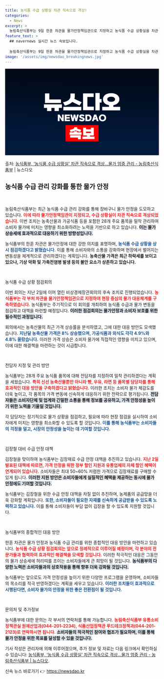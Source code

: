 ```yaml
---
title: 농식품 수급 상황실 차관 직속으로 격상! 
categories:
  - News
excerpt: >
  농림축산식품부는 9일 한훈 차관을 물가안정책임관으로 지정하고 농식품 수급 상황실을 차관 직속으로 격상해 장바…
feature_text: >
  ## navernews 실시간 뉴스 속보입니다.

  농림축산식품부는 9일 한훈 차관을 물가안정책임관으로 지정하고 농식품 수급 상황실을 차관 직속으로 격상해 장바…
image: '/assets/img/newsdao_breakingnews.jpg'
---
```


![뉴스다오 속보](/assets/img/newsdao_breakingnews.jpg)

<p>출처: <a href="https://newsdao.kr/2457" rel="dofollow">농식품부, ‘농식품 수급 상황실’ 차관 직속으로 격상…물가 엄중 관리    - 농림축산식품부</a> | 뉴스다오</p>

<h2 data-ke-size="size26">농식품 수급 관리 강화를 통한 물가 안정</h2>

<p data-ke-size="size16">&nbsp;</p>

농림축산식품부는 최근 농식품 수급 관리 강화를 통해 장바구니 물가 안정을 도모하고 있습니다. <b><span style="color: #ee2323;">이에 따라 물가안정책임관이 지정되고, 수급 상황실이 차관 직속으로 격상되었습니다.</span></b> 이번 조치는 농축산물과 가공식품 등을 포함한 28개 주요 품목을 밀착 관리하여 소비자 물가에 미치는 영향을 최소화하려는 노력을 기반으로 하고 있습니다. <b><span style="background-color: #21538527;">이는 물가 상승세에 효과적으로 대응하기 위한 방향성입니다.</span></b>

농식품부의 한훈 차관은 물가안정에 대한 강한 의지를 표명하며, <b><span style="color: #1a5490;">농식품 수급 상황을 상시 점검하겠다고 밝혔습니다.</span></b> 이를 통해 소비자와의 소통을 강화하며 현장에서 벌어지는 변동성을 체계적으로 관리하겠다는 계획입니다. <b>농축산물 가격은 최근 하락세를 보이고 있으나, 기상 악화 및 가축전염병 발생 등의 불안 요소가 상존하고 있습니다.</b>

<p data-ke-size="size16">&nbsp;</p>

농식품 수급 상황 점검회의

이번 회의는 지난 2일에 이어 열린 비상경제장관회의의 후속 조치로 진행되었습니다. <b><span style="color: #ee2323;">농식품부는 각 부처 차관을 물가안정책임관으로 지정하여 현장 중심의 물가 대응체계를 구축하였습니다.</span></b> 농식품부는 주기적으로 이 회의를 개최하여 농식품 수급과 물가 변동을 점검하고 대책을 마련할 예정입니다. <b><span style="background-color: #21538527;">이러한 점검회의는 물가안정과 소비자 보호를 위한 필수적인 과정입니다.</span></b>

회의에서는 농축산물의 최근 가격 상승률을 분석하였고, 그에 대한 대응 방안도 모색했습니다. <b><span style="color: #1a5490;">지난달 농축산물 가격은 8% 상승했으며, 가공식품과 외식도 각각 4.9%와 4.8% 올랐습니다.</span></b> 이러한 가격 상승은 소비자 물가에 직접적인 영향을 미치고 있으며, 이에 대한 해결책을 마련하는 것이 시급합니다.

<p data-ke-size="size16">&nbsp;</p>

전담자 지정 및 관리 방안

농식품부는 28개 주요 농식품 품목에 대해 전담자를 지정하여 밀착 관리하겠다는 계획을 세웠습니다. <b><span style="color: #ee2323;">특히 신선 농축산물뿐만 아니라 빵, 우유, 라면 등 품목별 담당자를 통해 효과적인 대응 방안을 구축하겠다고 밝혔습니다.</span></b> 이러한 조치는 소비자 물가 체감도를 더욱 높이고, 각 품목의 가격 변동에 신속하게 대응하기 위한 전략으로 평가됩니다. <b><span style="background-color: #21538527;">전담자들은 소비자단체 및 업계와 긴밀한 소통을 통해 정보를 공유하고, 가격 안정성을 높이기 위한 노력을 기울일 것입니다.</span></b>

각 담당자는 정기적으로 물가 상황을 점검하고, 필요에 따라 현장 점검을 실시하여 소비자에게 미치는 영향을 최소화할 수 있도록 할 것입니다. <b><span style="color: #1a5490;">이를 통해 농식품부는 소비자들의 걱정을 덜고, 시장의 안정성을 높이는 데 기여할 것입니다.</span></b>

<p data-ke-size="size16">&nbsp;</p>

김장철 대비 수급 안정 대책

김장철을 맞이하여 농식품부는 김장재료 수급 안정 대책을 추진하고 있습니다. <b><span style="color: #ee2323;">지난 2일 발표된 대책에 따르면, 가격 안정을 위한 정부 할인 지원과 유통업체의 자체 할인 혜택이 연계되어 있습니다.</span></b> 소비자들은 최대 50~60% 저렴한 가격으로 김장재료를 구매할 수 있게 됩니다. <b><span style="background-color: #21538527;">이러한 지원 방안은 소비자들에게 실질적인 혜택을 제공하는 동시에 물가 안정에도 기여할 것입니다.</span></b>

농식품부는 김장철을 위한 수급 안정 대책을 차질 없이 추진하며, 농제품의 공급망을 더욱 강화할 계획입니다. <b><span style="color: #1a5490;">또한, 소비자들이 필요한 자재를 신속하게 공급받을 수 있도록 노력하고 있습니다.</span></b> 이를 통해 소비자들이 부담 없이 김장을 할 수 있도록 지원할 것입니다.

<p data-ke-size="size16">&nbsp;</p>

농식품부의 종합적인 대응 방안

한훈 차관은 물가 안정과 농식품 수급 관리를 위한 종합적인 대응 방안을 마련하고 있습니다. <b><span style="color: #ee2323;">농식품 수급 상황 점검회의는 앞으로 정례적으로 이루어질 예정이며, 각 분야의 전문가들과 협력하여 효과적인 해결책을 모색할 것입니다.</span></b> 이러한 적극적인 대응은 그동안의 물가 상승세에 허리띠를 조이는 소비자들에게 큰 희망이 될 것입니다. <b><span style="background-color: #21538527;">농식품부의 다양한 노력은 소비자들과의 상호작용을 통해 향후 더욱 강화될 것입니다.</span></b>

농식품부는 앞으로도 가격 안정성을 높이기 위한 다양한 프로그램을 운영하며, 소비자들의 목소리를 적극 반영하겠다는 계획을 세우고 있습니다. <b><span style="color: #1a5490;">이러한 조치들이 효과적으로 시행된다면, 소비자 물가의 안정을 위한 좋은 전환점이 될 것입니다.</span></b>

<p data-ke-size="size16">&nbsp;</p>

문의처 및 추가정보

농식품부에 대한 문의는 각 부서의 연락처를 통해 가능합니다. <b><span style="color: #ee2323;">농림축산식품부 유통소비정책관실 원예산업과(044-201-2234), 식품산업정책관 푸드테크정책과(044-201-2123)로 연락하시면 됩니다.</span></b> <b><span style="background-color: #21538527;">소비자들의 적극적인 참여와 협조가 필요하며, 이를 통해 물가 안정을 위한 목표를 달성할 수 있을 것입니다.</span></b>

기사 작성은 관리자에 의해 이루어졌으며, 추가 정보 및 자료는 다음 링크에서 확인하실 수 있습니다: <a href="https://newsdao.kr/2457">농식품부, ‘농식품 수급 상황실’ 차관 직속으로 격상…물가 엄중 관리 - 농림축산식품부 | 뉴스다오</a>. 

신속 뉴스 바로가기 👉 <a href="https://newsdao.kr" rel="dofollow">https://newsdao.kr</a>



